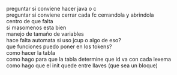 preguntar si conviene hacer java o c <br/>
preguntar si conviene cerrar cada fc cerrandola y abrindola <br/>
centro de que falta <br/>
si masomenos esta bien <br/>
manejo de tamaño de variables <br/>
hace falta automata si uso jcup o algo de eso? <br/>
que funciones puedo poner en los tokens? <br/>
como hacer la tabla <br/>
como hago para que la tabla determine que id va con cada lexema <br/>
como hago que el init quede entre llaves (que sea un bloque)
